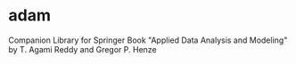 





# adam
Companion Library for Springer Book "Applied Data Analysis and Modeling" by T. Agami Reddy and Gregor P. Henze
